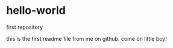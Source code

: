 # hello-world
first repository

this is the first readme file from me on github. 
come on little boy!

